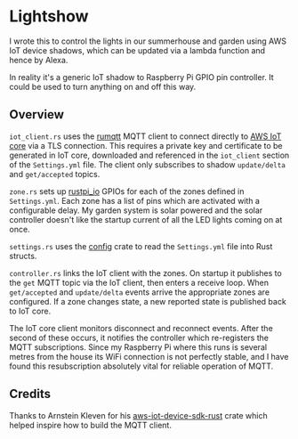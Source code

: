# Lightshow

I wrote this to control the lights in our summerhouse and garden
using AWS IoT device shadows, which can be updated via a lambda
function and hence by Alexa.

In reality it's a generic IoT shadow to Raspberry Pi GPIO pin
controller. It could be used to turn anything on and off this way.

## Overview

`iot_client.rs` uses the [rumqtt](https://docs.rs/rumqtt/0.31.0/rumqtt/) MQTT client to connect directly to [AWS IoT core](https://docs.aws.amazon.com/iot/index.html) via a TLS connection. This requires a private key and certificate to be generated in IoT core, downloaded and referenced in the `iot_client` section of the `Settings.yml` file. The client only subscribes to shadow `update/delta` and `get/accepted` topics. 

`zone.rs` sets up [rustpi_io](https://skasselbard.github.io/rustpiIO/doc/rustpi_io/index.html) GPIOs for each of the zones defined in `Settings.yml`. Each zone has a list of pins which are activated with a configurable delay. My garden system is solar powered and the solar controller doesn't like the startup current of all the LED lights coming on at once.

`settings.rs` uses the [config](https://docs.rs/config/0.10.1/config/) crate to read the `Settings.yml` file into Rust structs.

`controller.rs` links the IoT client with the zones. On startup it publishes to the `get` MQTT topic via the IoT client, then enters a receive loop. When `get/accepted` and `update/delta` events arrive the appropriate zones are configured. If a zone changes state, a new reported state is published back to IoT core.

The IoT core client monitors disconnect and reconnect events. After the second of these occurs, it notifies the controller which re-registers the MQTT subscriptions. Since my Raspberry Pi where this runs is several metres from the house its WiFi connection is not perfectly stable, and I have found this resubscription absolutely vital for reliable operation of MQTT.

## Credits

Thanks to Arnstein Kleven for his [aws-iot-device-sdk-rust](https://github.com/arnstein/aws-iot-device-sdk-rust) crate which helped inspire how to build the MQTT client.